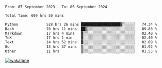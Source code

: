 <!--START_SECTION:waka-->

```txt
From: 07 September 2023 - To: 06 September 2024

Total Time: 699 hrs 50 mins

Python             528 hrs 26 mins ██████████████████▓░░░░░░   74.34 %
Bash               70 hrs 11 mins  ██▒░░░░░░░░░░░░░░░░░░░░░░   09.88 %
Markdown           17 hrs 4 mins   ▓░░░░░░░░░░░░░░░░░░░░░░░░   02.40 %
TeX                17 hrs 1 min    ▓░░░░░░░░░░░░░░░░░░░░░░░░   02.40 %
Text               14 hrs 52 mins  ▓░░░░░░░░░░░░░░░░░░░░░░░░   02.09 %
Go                 13 hrs 37 mins  ▒░░░░░░░░░░░░░░░░░░░░░░░░   01.92 %
Other              11 hrs          ▒░░░░░░░░░░░░░░░░░░░░░░░░   01.55 %
```

<!--END_SECTION:waka-->
[![wakatime](https://wakatime.com/badge/user/5f89a63a-5294-4958-ad30-2b3455e63f2a.svg)](https://wakatime.com/@5f89a63a-5294-4958-ad30-2b3455e63f2a)
